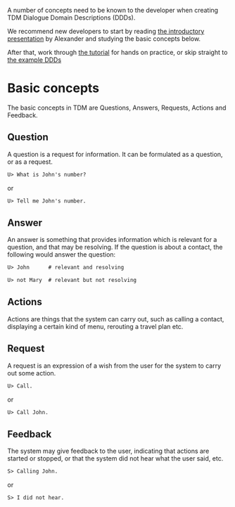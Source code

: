 A number of concepts need to be known to the developer when creating TDM Dialogue Domain Descriptions (DDDs).

We recommend new developers to start by reading [the introductory presentation](https://github.com/Talkamatic/dialogue-domain-descriptions/blob/master/tdm-ddd-development.pdf) by Alexander and studying the basic concepts below.

After that, work through [the tutorial](tutorial) for hands on practice, or skip straight to [the example DDDs](examples)


# Basic concepts

The basic concepts in TDM are Questions, Answers, Requests, Actions
and Feedback.


## Question

A question is a request for information. It can be formulated as a
question, or as a request.

```diff
U> What is John's number?
```

or

```diff
U> Tell me John's number.
```


## Answer

An answer is something that provides information which is relevant for
a question, and that may be resolving. If the question is about a contact,
the following would answer the question:

```diff
U> John      # relevant and resolving
```

```diff
U> not Mary  # relevant but not resolving
```


## Actions

Actions are things that the system can carry out, such as calling a contact, displaying a certain kind of menu, rerouting a travel plan etc.


## Request

A request is an expression of a wish from the user for the system to
carry out some action.

```diff
U> Call.
```

or

```diff
U> Call John.
```


## Feedback

The system may give feedback to the user, indicating that actions are
started or stopped, or that the system did not hear what the user
said, etc.

```diff
S> Calling John.
```

or

```diff
S> I did not hear.
```
